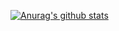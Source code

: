 [![Anurag's github stats](https://github-readme-stats.vercel.app/api?username=chuntaojun)](https://github.com/anuraghazra/github-readme-stats)
